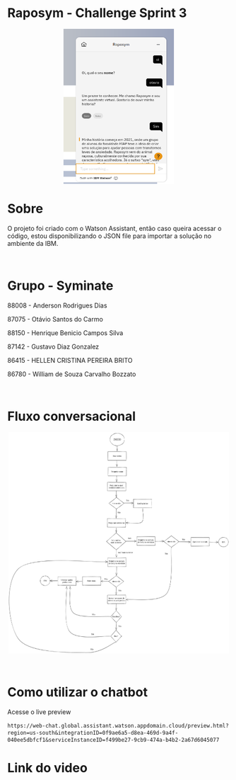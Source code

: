 # Raposym - Challenge Sprint 3 

<p align="center">
  <img align="center" width="250" height="350" src="./screen.png">
</p>

# Sobre
O projeto foi criado com o Watson Assistant, então caso queira acessar o código, estou disponibilizando o JSON file para importar a solução no ambiente da IBM.

<br>

# Grupo - Syminate

88008 - Anderson Rodrigues Dias

87075 - Otávio Santos do Carmo

88150 - Henrique Benicio Campos Silva

87142 - Gustavo Diaz Gonzalez

86415 - HELLEN CRISTINA PEREIRA BRITO

86780 - William de Souza Carvalho Bozzato

<br>

# Fluxo conversacional

<p align="center">
  <img align="center" width="500" height="500" src="./fluxo.png">
</p>

<br>

# Como utilizar o chatbot

Acesse o live preview

    https://web-chat.global.assistant.watson.appdomain.cloud/preview.html?region=us-south&integrationID=0f9ae6a5-d8ea-469d-9a4f-040ee5dbfcf1&serviceInstanceID=f499be27-9cb9-474a-b4b2-2a67d6045077

# Link do video

